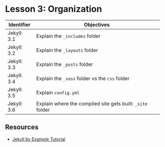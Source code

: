 # Lesson 3: Organization

Identifier   | Objectives
-------------|------------
Jekyll: 3.1  | Explain the `_includes` folder
Jekyll: 3.2  | Explain the `_layouts` folder
Jekyll: 3.3  | Explain the `_posts` folder
Jekyll: 3.4  | Explain the `_sass` folder vs the `css` folder
Jekyll: 3.5  | Explain `config.yml`
Jekyll: 3.6  | Explain where the compiled site gets built: `_site` folder

## Resources

- [Jekyll by Example Tutorial](https://www.andrewmunsell.com/tutorials/jekyll-by-example/tutorial)